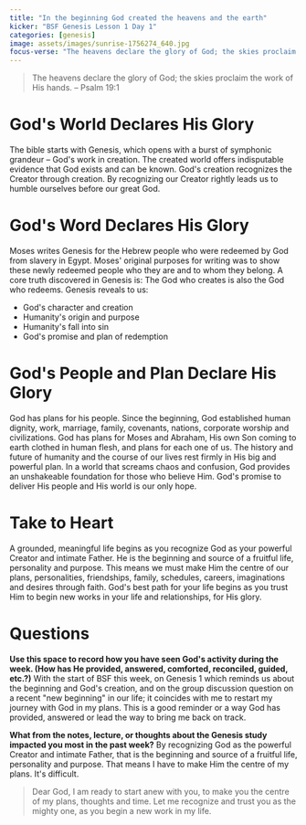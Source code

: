 ```yaml
---
title: "In the beginning God created the heavens and the earth"
kicker: "BSF Genesis Lesson 1 Day 1"
categories: [genesis]
image: assets/images/sunrise-1756274_640.jpg
focus-verse: "The heavens declare the glory of God; the skies proclaim the work of His hands. – Psalm 19:1"
---
```


> The heavens declare the glory of God; the skies proclaim the work of His hands. – Psalm 19:1

# God's World Declares His Glory

The bible starts with Genesis, which opens with a burst of symphonic grandeur – God's work in creation. The created world offers indisputable evidence that God exists and can be known. God's creation recognizes the Creator through creation. By recognizing our Creator rightly leads us to humble ourselves before our great God.

# God's Word Declares His Glory

Moses writes Genesis for the Hebrew people who were redeemed by God from slavery in Egypt. Moses' original purposes for writing was to show these newly redeemed people who they are and to whom they belong. A core truth discovered in Genesis is: The God who creates is also the God who redeems. Genesis reveals to us:

- God's character and creation
- Humanity's origin and purpose
- Humanity's fall into sin
- God's promise and plan of redemption

# God's People and Plan Declare His Glory

God has plans for his people. Since the beginning, God established human dignity, work, marriage, family, covenants, nations, corporate worship and civilizations. God has plans for Moses and Abraham, His own Son coming to earth clothed in human flesh, and plans for each one of us. The history and future of humanity and the course of our lives rest firmly in His big and powerful plan. In a world that screams chaos and confusion, God provides an unshakeable foundation for those who believe Him. God's promise to deliver His people and His world is our only hope.

# Take to Heart

A grounded, meaningful life begins as you recognize God as your powerful Creator and intimate Father. He is the beginning and source of a fruitful life, personality and purpose. This means we must make Him the centre of our plans, personalities, friendships, family, schedules, careers, imaginations and desires through faith. God's best path for your life begins as you trust Him to begin new works in your life and relationships, for His glory.

# Questions

**Use this space to record how you have seen God's activity during the week. (How has He provided, answered, comforted, reconciled, guided, etc.?)** With the start of BSF this week, on Genesis 1 which reminds us about the beginning and God's creation, and on the group discussion question on a recent "new beginning" in our life; it coincides with me to restart my journey with God in my plans. This is a good reminder or a way God has provided, answered or lead the way to bring me back on track.

**What from the notes, lecture, or thoughts about the Genesis study impacted you most in the past week?** By recognizing God as the powerful Creator and intimate Father, that is the beginning and source of a fruitful life, personality and purpose. That means I have to make Him the centre of my plans. It's difficult. 

> Dear God, I am ready to start anew with you, to make you the centre of my plans, thoughts and time. Let me recognize and trust you as the mighty one, as you begin a new work in my life.
